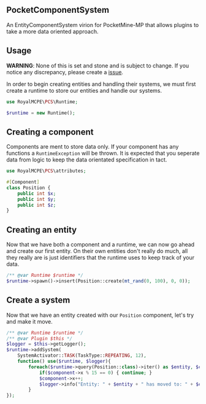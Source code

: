 ## PocketComponentSystem

An EntityComponentSystem virion for PocketMine-MP that allows plugins to take a more data oriented approach.

## Usage
**WARNING**: None of this is set and stone and is subject to change. If you notice any discrepancy, please create a [issue](https://github.com/RoyalMCPE/PocketComponentSystem/issues/new).

In order to begin creating entities and handling their systems, we must first create a runtime to store our entities and handle our systems.

```php
use RoyalMCPE\PCS\Runtime;

$runtime = new Runtime();
```

## Creating a component
Components are ment to store data only. If your component has any functions a `RuntimeException` will be thrown. It is expected that you seperate data from logic to keep the data orientated specification in tact. 

```php
use RoyalMCPE\PCS\attributes;

#[Component]
class Position {
    public int $x;
    public int $y;
    public int $z;
}
```

## Creating an entity
Now that we have both a component and a runtime, we can now go ahead and create our first entity. On their own entities don't really do much, all they really are is just identifiers that the runtime uses to keep track of your data.

```php
/** @var Runtime $runtime */
$runtime->spawn()->insert(Position::create(mt_rand(0, 100), 0, 0));
```

## Create a system
Now that we have an entity created with our `Position` component, let's try and make it move.

```php
/** @var Runtime $runtime */
/** @var Plugin $this */
$logger = $this->getLogger();
$runtime->addSystem(
    SystemActivator::TASK(TaskType::REPEATING, 12),
    function() use($runtime, $logger){
        foreach($runtime->query(Position::class)->iter() as $entity, $component) {
            if($component->x % 15 == 0) { continue; }
            $component->x++;
            $logger->info("Entity: " + $entity + " has moved to: " + $component->x);
        }
});
```
